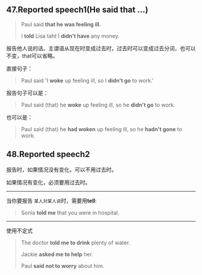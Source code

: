 ## 47.Reported speech1(He said that ...)

> Paul said **that he was feeling ill.**
>
> I **told** Lisa taht I **didn't have** any money.

报告他人说的话。主谓语从现在时变成过去时，过去时可以变成过去分词，也可以不变，that可以省略。



直接句子：

> Paul said 'I **woke** up feeling ill, so I **didn't go** to work.'

报告句子可以是：

> Paul said (that) he **woke** up feeling ill, so he **didn't go** to work.

也可以是：

> Paul said (that) he **had woken** up feeling ill, so he **hadn't gone** to work.



## 48.Reported speech2

报告时，如果情况没有变化，可以不用过去时。

如果情况有变化，必须要用过去时。

---

当你要报告 `某人对某人说`时，需要用**tell**:

> Sonia **told me** that you were in hospital.

---

使用不定式

> The doctor **told me to drink** plenty of water.
>
> Jackie **asked me to help** her.
>
> Paul **said not to worry** about him.